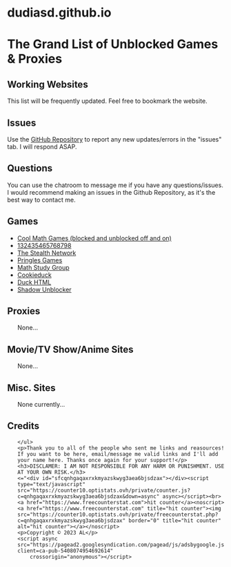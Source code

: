 # dudiasd.github.io
<!DOCTYPE html>
<html>
<head>
<link rel="stylesheet" href="style.css">
<body>
	<title>Google Drive</title>
	<p> </p>
	<h1>The Grand List of Unblocked Games & Proxies</h1>
	<h2>Working Websites</h2>
	<p>This list will be frequently updated. Feel free to bookmark the website.</p>
	<h2>Issues</h2>
	<p>Use the <a href="dudiasd.github.io">GitHub Repository</a> to report any new updates/errors in the "issues" tab. I will respond ASAP.</p>
	<h2>Questions</h2>
	<p>You can use the chatroom to message me if you have any questions/issues. I would recommend making an issues in the Github Repository, as it's the best way to contact me.</p>
	<h2>Games</h2>
	<ul>
		<li><a href="https://www.coolmathgames.com/">Cool Math Games (blocked and unblocked off and on)</a></li>
		<li><a href="https://sites.google.com/view/132435465768797/home?authuser=0">132435465768798</a></li>
		<li><a href="https://sites.google.com/view/stealth-network/home?authuser=0">The Stealth Network</a></li>
		<li><a href="https://ellieeet123.github.io/">Pringles Games</a></li>
		<li><a href="https://sites.google.com/stu.palmbeachschools.org/mathlearningcenter/home?authuser=0">Math Study Group</a></li>
		<li><a href="https://sweetbakeryfood.com/">Cookieduck</a></li>
		<li><a href="https://sites.google.com/view/un3">Duck HTML</a></li>
		<li><a href="https://sites.google.com/view/girraffeboy21yt-unblocks/links-of-proxies?authuser=0">Shadow Unblocker</a></li>
	</ul>
	<h2>Proxies</h2>
	<ul>
		<p>None...</p>
	</ul>
	<h2>Movie/TV Show/Anime Sites</h2>
	<ul>
		<p>None...</p>
	</ul>
	<h2>Misc. Sites</h2>
	<ul>
		<p>None currently...</p>
	</ul>
	<h2>Credits</h2>
	<ul>
		
	</ul>
	<p>Thank you to all of the people who sent me links and reasources! If you want to be here, email/message me valid links and I'll add your name here. Thanks once again for your support!</p>
	<h3>DISCLAMER: I AM NOT RESPONSIBLE FOR ANY HARM OR PUNISHMENT. USE AT YOUR OWN RISK.</h3>
	<="<div id="sfcqnhgaqaxrxkmyazskwyg3aea6bjsdzax"></div><script type="text/javascript" src="https://counter10.optistats.ovh/private/counter.js?c=qnhgaqaxrxkmyazskwyg3aea6bjsdzax&down=async" async></script><br><a href="https://www.freecounterstat.com">hit counter</a><noscript><a href="https://www.freecounterstat.com" title="hit counter"><img src="https://counter10.optistats.ovh/private/freecounterstat.php?c=qnhgaqaxrxkmyazskwyg3aea6bjsdzax" border="0" title="hit counter" alt="hit counter"></a></noscript>
	<p>Copyright © 2023 AL</p>
	<script async src="https://pagead2.googlesyndication.com/pagead/js/adsbygoogle.js?client=ca-pub-5408074954692614"
		crossorigin="anonymous"></script>
</body>
</head>
</html>
